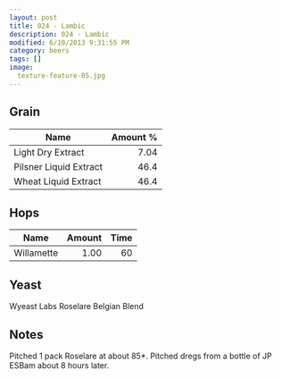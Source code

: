 ```yaml
---
layout: post
title: 024 - Lambic
description: 024 - Lambic
modified: 6/10/2013 9:31:55 PM
category: beers
tags: []
image:
  texture-feature-05.jpg
---
```



## Grain

| Name | Amount %|
| ---- | ------: |
| Light Dry Extract | 7.04 
| Pilsner Liquid Extract | 46.4 
| Wheat Liquid Extract | 46.4 

## Hops

| Name | Amount | Time |
| ---- | -----: | ---: |
| Willamette | 1.00 | 60 

## Yeast
Wyeast Labs Roselare Belgian Blend

## Notes
Pitched 1 pack Roselare at about 85\*. Pitched dregs from a bottle of JP ESBam about 8 hours later.
